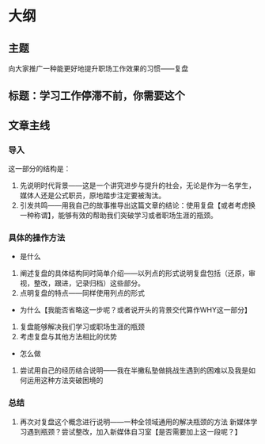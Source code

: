 # 大纲

## 主题
向大家推广一种能更好地提升职场工作效果的习惯——复盘

## 标题：学习工作停滞不前，你需要这个

## 文章主线
### 导入
这一部分的结构是：
1. 先说明时代背景——这是一个讲究进步与提升的社会，无论是作为一名学生，媒体人还是公式职员，原地踏步注定要被淘汰。
2. 引发共鸣——用我自己的故事推导出这篇文章的结论：使用复盘【或者考虑换一种称谓】，能够有效的帮助我们突破学习或者职场生涯的瓶颈。

### 具体的操作方法
- 是什么
1. 阐述复盘的具体结构同时简单介绍——以列点的形式说明复盘包括（还原，审视，整改，跟进，记录归档）这些部分。
2. 点明复盘的特点——同样使用列点的形式

- 为什么【我能否省略这一步呢？或者说开头的背景交代算作WHY这一部分】
1. 复盘能够解决我们学习或职场生涯的瓶颈
2. 考虑复盘与其他方法相比的优势

- 怎么做
1. 尝试用自己的经历结合说明——我在半撇私塾做挑战生遇到的困难以及我是如何运用这种方法突破困境的

### 总结
1. 再次对复盘这个概念进行说明——一种全领域通用的解决瓶颈的方法
新媒体学习遇到瓶颈？尝试整改，加入新媒体自习室【是否需要加上这一段呢？】

